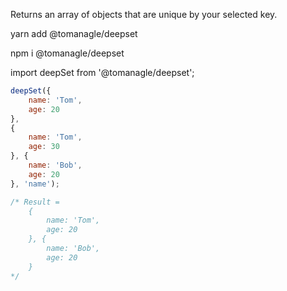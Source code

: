 Returns an array of objects that are unique by your selected key.

yarn add @tomanagle/deepset

npm i @tomanagle/deepset


import deepSet from '@tomanagle/deepset';

```javascript
deepSet({
    name: 'Tom',
    age: 20
},
{
    name: 'Tom',
    age: 30
}, {
    name: 'Bob',
    age: 20
}, 'name');

/* Result =
    {
        name: 'Tom',
        age: 20
    }, {
        name: 'Bob',
        age: 20
    }
*/

```
